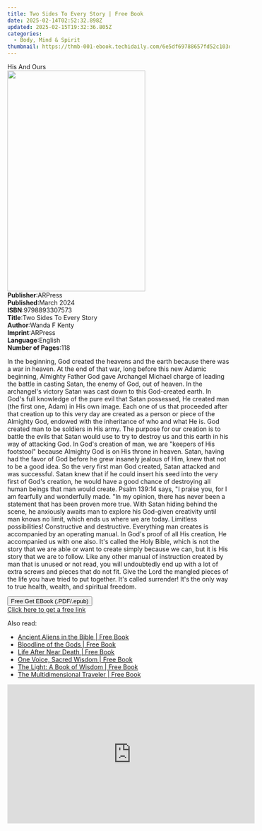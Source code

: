 ```yaml
---
title: Two Sides To Every Story | Free Book
date: 2025-02-14T02:52:32.898Z
updated: 2025-02-15T19:32:36.805Z
categories:
  - Body, Mind & Spirit
thumbnail: https://thmb-001-ebook.techidaily.com/6e5df69788657fd52c103dcd4cba0caea6abe10c7b01ed7bcc3b0a4fb482c87e.jpg
---
```

<main id="book-container">
  <div class="flex flex-col">
    <div class="book-brief flex-1 py-6 px-4 sm:p-6 md:py-10 md:px-8">
      <!-- brief-->
      <div class="book-brief-main">His And Ours</div>
    </div>
    <div
      class="book-meta-info flex-1 grid gap-4 col-start-1 col-end-3 row-start-1 sm:mb-6 sm:grid-cols-4 lg:gap-6 lg:col-start-2 lg:row-end-6 lg:row-span-6 lg:mb-0"
    >
      <div
        class="book-meta-info-left place-content-center mt-4 p-4 text-sm leading-6 col-start-2 col-span-2 dark:text-slate-400"
      >
        <img
          class="w-full h-500 object-cover rounded-lg sm:h-255 sm:col-span-2 lg:col-span-full"
          src="https://img-001-ebook.techidaily.com/a9dcf4f9061a7609cc07b2a2f405ca8e95c0cb4bf6f29059a8010dbc2ee0e1ec.jpg"
          alt=""
          width="312"
          height="500"
        />
      </div>
      <div
        class="book-meta-info-right mt-2 col-start-1 row-start-2 col-span-3 self-center"
      >
        <!-- meta data  -->
        <div class="flex flex-col px-4 md:px-8">
          <div class="flex-1">
            <strong>Publisher</strong>:<span class="px-2">ARPress</span>
          </div>
          <div class="flex-1">
            <strong>Published</strong>:<span class="px-2">March 2024</span>
          </div>
          <div class="flex-1">
            <strong>ISBN</strong>:<span class="px-2">9798893307573</span>
          </div>
          <div class="flex-1">
            <strong>Title</strong>:<span class="px-2"
              >Two Sides To Every Story</span
            >
          </div>
          <div class="flex-1">
            <strong>Author</strong>:<span class="px-2">Wanda F Kenty</span>
          </div>
          <div class="flex-1">
            <strong>Imprint</strong>:<span class="px-2">ARPress</span>
          </div>
          <div class="flex-1">
            <strong>Language</strong>:<span class="px-2">English</span>
          </div>
          <div class="flex-1">
            <strong>Number of Pages</strong>:<span class="px-2">118</span>
          </div>
        </div>
      </div>
    </div>
    <div class="book-description flex-1 py-6 px-4 sm:p-6 md:py-10 md:px-8">
      <div class="book-description-main">
        <div accordion-content="" id="description">
          <p class="ql-align-justify">
            In the beginning, God created the heavens and the earth because
            there was a war in heaven. At the end of that war, long before this
            new Adamic beginning, Almighty Father God gave Archangel Michael
            charge of leading the battle in casting Satan, the enemy of God, out
            of heaven. In the archangel's victory Satan was cast down to this
            God-created earth. In God's full knowledge of the pure evil that
            Satan possessed, He created man (the first one, Adam) in His own
            image. Each one of us that proceeded after that creation up to this
            very day are created as a person or piece of the Almighty God,
            endowed with the inheritance of who and what He is. God created man
            to be soldiers in His army. The purpose for our creation is to
            battle the evils that Satan would use to try to destroy us and this
            earth in his way of attacking God. In God's creation of man, we are
            "keepers of His footstool" because Almighty God is on His throne in
            heaven. Satan, having had the favor of God before he grew insanely
            jealous of Him, knew that not to be a good idea. So the very first
            man God created, Satan attacked and was successful. Satan knew that
            if he could insert his seed into the very first of God's creation,
            he would have a good chance of destroying all human beings that man
            would create. Psalm 139:14 says, "I praise you, for I am fearfully
            and wonderfully made. "In my opinion, there has never been a
            statement that has been proven more true. With Satan hiding behind
            the scene, he anxiously awaits man to explore his God-given
            creativity until man knows no limit, which ends us where we are
            today. Limitless possibilities! Constructive and destructive.
            Everything man creates is accompanied by an operating manual. In
            God's proof of all His creation, He accompanied us with one also.
            It's called the Holy Bible, which is not the story that we are able
            or want to create simply because we can, but it is His story that we
            are to follow. Like any other manual of instruction created by man
            that is unused or not read, you will undoubtedly end up with a lot
            of extra screws and pieces that do not fit. Give the Lord the
            mangled pieces of the life you have tried to put together. It's
            called surrender! It's the only way to true health, wealth, and
            spiritual freedom.&nbsp;
          </p>
        </div>
        <div class="accordion-fader"></div>
      </div>
    </div>
    <div class="book-excerpts flex-1 py-6 px-4 sm:p-6 md:py-10 md:px-8"></div>
    <div
      class="book-about-author flex-1 py-6 px-4 sm:p-6 md:py-10 md:px-8"
    ></div>
    <div class="book-free-get flex-1 py-6 px-4 sm:p-6 md:py-10 md:px-8">
      <button
        id="btn-free-get"
        class="bg-blue-500 hover:bg-blue-700 text-white font-bold py-2 px-4 rounded"
      >
        Free Get EBook (.PDF/.epub)
      </button>
      <div id="countdown-display" class="px-2 text-lg mt-2"></div>
      <a
        id="free-link"
        class="hidden bg-blue-500 hover:bg-blue-700 text-white font-bold py-2 px-4 rounded"
        href="https://www.ebooks.com/en-us/book/211266125/two-sides-to-every-story/wanda-f-kenty/"
        target="_blank"
        >Click here to get a free link</a
      >
    </div>
    <script>
      let countdownTime = 0;
      let countdownInterval = null;
      document
        .getElementById('btn-free-get')
        .addEventListener('click', startCountdown);
      function startCountdown() {
        countdownTime = new Date().getTime() + 60000 * 3;
        countdownInterval = setInterval(updateCountdown, 1000);
        document.getElementById('btn-free-get').disabled = true;
        document
          .getElementById('btn-free-get')
          .classList.add('bg-gray-500', 'cursor-not-allowed');
      }
      function updateCountdown() {
        let currentTime = new Date().getTime();
        let timeLeft = countdownTime - currentTime;
        let secondsLeft = Math.floor(timeLeft / 1000);
        document.getElementById('countdown-display').innerHTML =
          `Remaining time: ${secondsLeft} seconds.`;
        if (secondsLeft <= 0) {
          clearInterval(countdownInterval);
          document.getElementById('btn-free-get').classList.add('hidden');
          document.getElementById('free-link').classList.remove('hidden');
          document.getElementById('countdown-display').innerHTML = '';
        }
      }
    </script>
  </div>
</main>

<ins class="adsbygoogle"
      style="display:block"
      data-ad-client="ca-pub-7571918770474297"
      data-ad-slot="8358498916"
      data-ad-format="auto"
      data-full-width-responsive="true"></ins>
    

<span class="atpl-alsoreadstyle">Also read:</span>
<div><ul>
<li><a href="https://novels-ebooks.techidaily.com/138621224-9781632658913-ancient-aliens-in-the-bible/"><u>Ancient Aliens in the Bible | Free Book</u></a></li>
<li><a href="https://novels-ebooks.techidaily.com/138621222-9781601633873-bloodline-of-the-gods/"><u>Bloodline of the Gods | Free Book</u></a></li>
<li><a href="https://novels-ebooks.techidaily.com/138621225-9781632659743-life-after-near-death/"><u>Life After Near Death | Free Book</u></a></li>
<li><a href="https://novels-ebooks.techidaily.com/138621221-9781632659019-one-voice-sacred-wisdom/"><u>One Voice, Sacred Wisdom | Free Book</u></a></li>
<li><a href="https://novels-ebooks.techidaily.com/138621229-9781601634320-the-light-a-book-of-wisdom/"><u>The Light: A Book of Wisdom | Free Book</u></a></li>
<li><a href="https://novels-ebooks.techidaily.com/138621227-9781601634054-the-multidimensional-traveler/"><u>The Multidimensional Traveler | Free Book</u></a></li>
</ul></div>

<!-- affiliate ads begin -->
<iframe width="560" height="315" src="https://www.youtube.com/embed/KF793jv1LIc?si=fJOogQJ2f8JUfTzZ" title="YouTube video player" frameborder="0" allow="accelerometer; autoplay; clipboard-write; encrypted-media; gyroscope; picture-in-picture; web-share" referrerpolicy="strict-origin-when-cross-origin" allowfullscreen></iframe>
<!-- affiliate ads end -->

